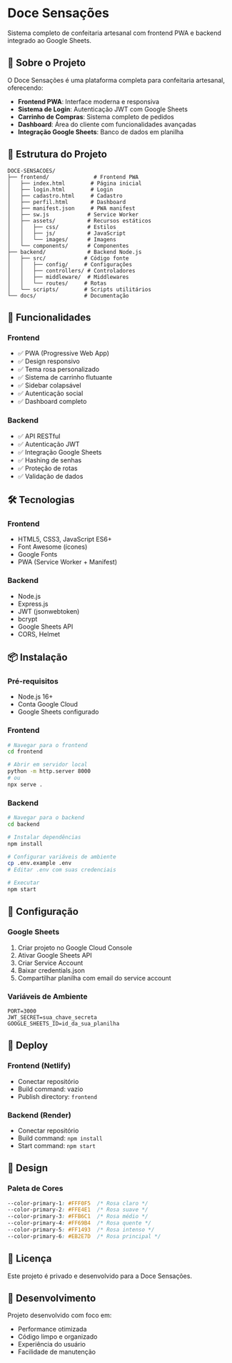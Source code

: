 # Doce Sensações

Sistema completo de confeitaria artesanal com frontend PWA e backend integrado ao Google Sheets.

## 🍰 Sobre o Projeto

O Doce Sensações é uma plataforma completa para confeitaria artesanal, oferecendo:

- **Frontend PWA**: Interface moderna e responsiva
- **Sistema de Login**: Autenticação JWT com Google Sheets
- **Carrinho de Compras**: Sistema completo de pedidos
- **Dashboard**: Área do cliente com funcionalidades avançadas
- **Integração Google Sheets**: Banco de dados em planilha

## 📁 Estrutura do Projeto

```
DOCE-SENSACOES/
├── frontend/              # Frontend PWA
│   ├── index.html        # Página inicial
│   ├── login.html        # Login
│   ├── cadastro.html     # Cadastro
│   ├── perfil.html       # Dashboard
│   ├── manifest.json     # PWA manifest
│   ├── sw.js            # Service Worker
│   ├── assets/          # Recursos estáticos
│   │   ├── css/         # Estilos
│   │   ├── js/          # JavaScript
│   │   └── images/      # Imagens
│   └── components/      # Componentes
├── backend/             # Backend Node.js
│   ├── src/            # Código fonte
│   │   ├── config/     # Configurações
│   │   ├── controllers/ # Controladores
│   │   ├── middleware/  # Middlewares
│   │   └── routes/     # Rotas
│   └── scripts/        # Scripts utilitários
└── docs/               # Documentação
```

## 🚀 Funcionalidades

### Frontend
- ✅ PWA (Progressive Web App)
- ✅ Design responsivo
- ✅ Tema rosa personalizado
- ✅ Sistema de carrinho flutuante
- ✅ Sidebar colapsável
- ✅ Autenticação social
- ✅ Dashboard completo

### Backend
- ✅ API RESTful
- ✅ Autenticação JWT
- ✅ Integração Google Sheets
- ✅ Hashing de senhas
- ✅ Proteção de rotas
- ✅ Validação de dados

## 🛠️ Tecnologias

### Frontend
- HTML5, CSS3, JavaScript ES6+
- Font Awesome (ícones)
- Google Fonts
- PWA (Service Worker + Manifest)

### Backend
- Node.js
- Express.js
- JWT (jsonwebtoken)
- bcrypt
- Google Sheets API
- CORS, Helmet

## 📦 Instalação

### Pré-requisitos
- Node.js 16+
- Conta Google Cloud
- Google Sheets configurado

### Frontend
```bash
# Navegar para o frontend
cd frontend

# Abrir em servidor local
python -m http.server 8000
# ou
npx serve .
```

### Backend
```bash
# Navegar para o backend
cd backend

# Instalar dependências
npm install

# Configurar variáveis de ambiente
cp .env.example .env
# Editar .env com suas credenciais

# Executar
npm start
```

## 🔧 Configuração

### Google Sheets
1. Criar projeto no Google Cloud Console
2. Ativar Google Sheets API
3. Criar Service Account
4. Baixar credentials.json
5. Compartilhar planilha com email do service account

### Variáveis de Ambiente
```env
PORT=3000
JWT_SECRET=sua_chave_secreta
GOOGLE_SHEETS_ID=id_da_sua_planilha
```

## 📱 Deploy

### Frontend (Netlify)
- Conectar repositório
- Build command: vazio
- Publish directory: `frontend`

### Backend (Render)
- Conectar repositório
- Build command: `npm install`
- Start command: `npm start`

## 🎨 Design

### Paleta de Cores
```css
--color-primary-1: #FFF0F5  /* Rosa claro */
--color-primary-2: #FFE4E1  /* Rosa suave */
--color-primary-3: #FFB6C1  /* Rosa médio */
--color-primary-4: #FF69B4  /* Rosa quente */
--color-primary-5: #FF1493  /* Rosa intenso */
--color-primary-6: #EB2E7D  /* Rosa principal */
```

## 📄 Licença

Este projeto é privado e desenvolvido para a Doce Sensações.

## 👥 Desenvolvimento

Projeto desenvolvido com foco em:
- Performance otimizada
- Código limpo e organizado
- Experiência do usuário
- Facilidade de manutenção 